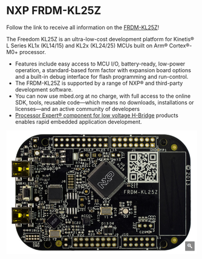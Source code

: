 # NXP FRDM-KL25Z

Follow the link to receive all information on the [FRDM-KL25Z](https://www.nxp.com/products/processors-and-microcontrollers/arm-based-processors-and-mcus/kinetis-cortex-m-mcus/l-seriesultra-low-powerm0-plus/freedom-development-platform-for-kinetis-kl14-kl15-kl24-kl25-mcus:FRDM-KL25Z)!

The Freedom KL25Z is an ultra-low-cost development platform for Kinetis® L Series KL1x (KL14/15) and KL2x (KL24/25) MCUs built on Arm® Cortex®-M0+ processor.

* Features include easy access to MCU I/O, battery-ready, low-power operation, a standard-based form factor with expansion board options and a built-in debug interface for flash programming and run-control.
* The FRDM-KL25Z is supported by a range of NXP® and third-party development software.
* You can now use mbed.org at no charge, with full access to the online SDK, tools, reusable code—which means no downloads, installations or licenses—and an active community of developers
* [Processor Expert® component for low voltage H-Bridge](https://www.nxp.com/products/power-management/motor-drivers/h-bridges/embedded-component-low-voltage-h-bridge:LVHBRIDGE-PEXPERT) products enables rapid embedded application development.

![](<../../../.gitbook/assets/grafik (2).png>)
